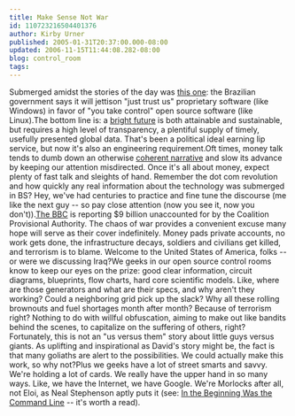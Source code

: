 ```yaml
---
title: Make Sense Not War
id: 110723216504401376
author: Kirby Urner
published: 2005-01-31T20:37:00.000-08:00
updated: 2006-11-15T11:44:08.282-08:00
blog: control_room
tags: 
---
```


Submerged amidst the stories of the day was [this one](http://www.npr.org/templates/story/story.php?storyId=4471963): the Brazilian government says it will jettison "just trust us" proprietary software (like Windows) in favor of "you take control" open source software (like Linux).The bottom line is: a [bright future](http://worldgame.blogspot.com/2004/09/futurism-i.html) is both attainable and sustainable, but requires a high level of transparency, a plentiful supply of timely, usefully presented global data. That's been a political ideal earning lip service, but now it's also an engineering requirement.Oft times, money talk tends to dumb down an otherwise [coherent narrative](http://www.thenation.com/thebeat/index.mhtml?bid=1&pid=2160) and slow its advance by keeping our attention misdirected. Once it's all about money, expect plenty of fast talk and sleights of hand. Remember the dot com revolution and how quickly any real information about the technology was submerged in BS? Hey, we've had centuries to practice and fine tune the discourse (me like the next guy -- so pay close attention (now you see it, now you don't)).[The BBC](http://news.bbc.co.uk/2/hi/programmes/file_on_4/4216853.stm) is reporting $9 billion unaccounted for by the Coalition Provisional Authority. The chaos of war provides a convenient excuse many hope will serve as their cover indefinitely. Money pads private accounts, no work gets done, the infrastructure decays, soldiers and civilians get killed, and terrorism is to blame. Welcome to the United States of America, folks -- or were we discussing Iraq?We geeks in our open source control rooms know to keep our eyes on the prize: good clear information, circuit diagrams, blueprints, flow charts, hard core scientific models. Like, where are those generators and what are their specs, and why aren't they working? Could a neighboring grid pick up the slack? Why all these rolling brownouts and fuel shortages month after month? Because of terrorism right? Nothing to do with willful obfuscation, aiming to make out like bandits behind the scenes, to capitalize on the suffering of others, right?Fortunately, this is not an "us versus them" story about little guys versus giants. As uplifting and inspirational as David's story might be, the fact is that many goliaths are alert to the possibilities. We could actually make this work, so why not?Plus we geeks have a lot of street smarts and savvy. We're holding a lot of cards. We really have the upper hand in so many ways. Like, we have the Internet, we have Google. We're Morlocks after all, not Eloi, as Neal Stephenson aptly puts it (see: [In the Beginning Was the Command Line](http://www.google.com/search?hl=en&q=in+the+beginning+was+the+command+line&btnG=Google+Search) -- it's worth a read).